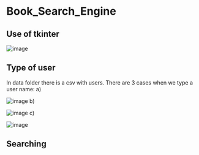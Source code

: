 # Book_Search_Engine

## Use of tkinter
![image](https://user-images.githubusercontent.com/93796754/197298814-5a7a2891-712f-4f89-9b8a-9f87aed7c29b.png)

## Type of user 
In data folder there is a csv with users. There are 3 cases when we type a user name:
a)

![image](https://user-images.githubusercontent.com/93796754/197299059-478bc7ac-7063-4908-aaf0-1d955dd6829e.png)
b)

![image](https://user-images.githubusercontent.com/93796754/197299072-263d2c5b-377e-4622-99df-9f5397d2dcb3.png)
c)

![image](https://user-images.githubusercontent.com/93796754/197299086-b06c8de3-30a4-4557-b213-1187550bb355.png)


## Searching
